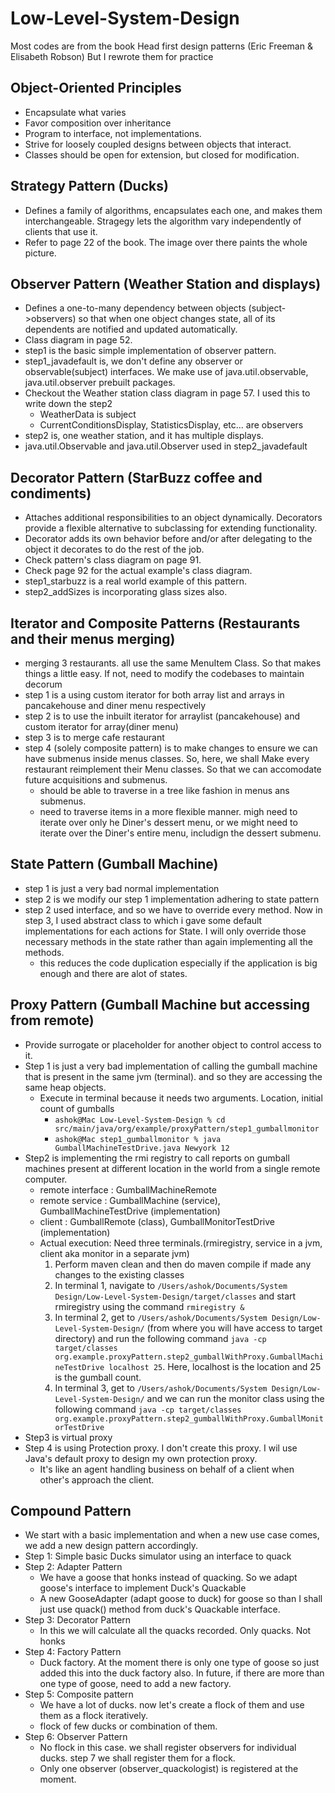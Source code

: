 # Low-Level-System-Design

Most codes are from the book Head first design patterns (Eric Freeman & Elisabeth Robson)
But I rewrote them for practice

## Object-Oriented Principles
- Encapsulate what varies
- Favor composition over inheritance
- Program to interface, not implementations.
- Strive for loosely coupled designs between objects that interact.
- Classes should be open for extension, but closed for modification.

## Strategy Pattern (Ducks)
- Defines a family of algorithms, encapsulates each one, and makes them interchangeable. Stragegy lets the algorithm vary independently of clients that use it.
- Refer to page 22 of the book. The image over there paints the whole picture.

## Observer Pattern (Weather Station and displays)
- Defines a one-to-many dependency between objects (subject->observers) so that when one object changes state, all of its dependents are notified and updated automatically.
- Class diagram in page 52. 
- step1 is the basic simple implementation of observer pattern.
- step1_javadefault is, we don't define any observer or observable(subject) interfaces. We make use of java.util.observable, java.util.observer prebuilt packages.
- Checkout the Weather station class diagram in page 57. I used this to write down the step2
  - WeatherData is subject
  - CurrentConditionsDisplay, StatisticsDisplay, etc... are observers
- step2 is, one weather station, and it has multiple displays.
- java.util.Observable and java.util.Observer used in step2_javadefault

## Decorator Pattern (StarBuzz coffee and condiments)
- Attaches additional responsibilities to an object dynamically. Decorators provide a flexible alternative to subclassing for extending functionality.
- Decorator adds its own behavior before and/or after delegating to the object it decorates to do the rest of the job.
- Check pattern's class diagram on page 91.
- Check page 92 for the actual example's class diagram.
- step1_starbuzz is a real world example of this pattern.
- step2_addSizes is incorporating glass sizes also.

## Iterator and Composite Patterns (Restaurants and their menus merging)
- merging 3 restaurants. all use the same MenuItem Class. So that makes things a little easy. If not, need to modify the codebases to maintain decorum
- step 1 is a using custom iterator for both array list and arrays in pancakehouse and diner menu respectively
- step 2 is to use the inbuilt iterator for arraylist (pancakehouse) and custom iterator for array(diner menu)
- step 3 is to merge cafe restaurant
- step 4 (solely composite pattern) is to make changes to ensure we can have submenus inside menus classes. So, here, we shall Make every restaurant reimplement their Menu classes. So that we can accomodate future acquisitions and submenus. 
  - should be able to traverse in a tree like fashion in menus ans submenus.
  - need to traverse items in a more flexible manner. migh need to iterate over only he Diner's dessert menu, or we might need to iterate over the Diner's entire menu, includign the dessert submenu.

## State Pattern (Gumball Machine)
- step 1 is just a very bad normal implementation
- step 2 is we modify our step 1 implementation adhering to state pattern
- step 2 used interface, and so we have to override every method. Now in step 3, I used abstract class to which i gave some default implementations for each actions for State. I will only override those necessary methods in the state rather than again implementing all the methods.
  - this reduces the code duplication especially if the application is big enough and there are alot of states.

## Proxy Pattern (Gumball Machine but accessing from remote)
- Provide surrogate or placeholder for another object to control access to it.
- Step 1 is just a very bad implementation of calling the gumball machine that is present in the same jvm (terminal). and so they are accessing the same heap objects.
  - Execute in terminal because it needs two arguments. Location, initial count of gumballs
    - `ashok@Mac Low-Level-System-Design % cd src/main/java/org/example/proxyPattern/step1_gumballmonitor`
    - `ashok@Mac step1_gumballmonitor % java GumballMachineTestDrive.java Newyork 12`
- Step2 is implementing the rmi registry to call reports on gumball machines present at different location in the world from a single remote computer.
  - remote interface : GumballMachineRemote
  - remote service : GumballMachine (service), GumballMachineTestDrive (implementation)
  - client : GumballRemote (class), GumballMonitorTestDrive (implementation) 
  - Actual execution: Need three terminals.(rmiregistry, service in a jvm, client aka monitor in a separate jvm)
    1. Perform maven clean and then do maven compile if made any changes to the existing classes
    2. In terminal 1, navigate to `/Users/ashok/Documents/System Design/Low-Level-System-Design/target/classes` and start rmiregistry using the command `rmiregistry &`
    3. In terminal 2, get to `/Users/ashok/Documents/System Design/Low-Level-System-Design/` (from where you will have access to target directory) and run the following command `java -cp target/classes org.example.proxyPattern.step2_gumballWithProxy.GumballMachineTestDrive localhost 25`. Here, localhost is the location and 25 is the gumball count. 
    4. In terminal 3, get to `/Users/ashok/Documents/System Design/Low-Level-System-Design/` and we can run the monitor class using the following command `java -cp target/classes org.example.proxyPattern.step2_gumballWithProxy.GumballMonitorTestDrive`
- Step3 is virtual proxy
- Step 4 is using Protection proxy. I don't create this proxy. I wil use Java's default proxy to design my own protection proxy.
  - It's like an agent handling business on behalf of a client when other's approach the client.

## Compound Pattern
- We start with a basic implementation and when a new use case comes, we add a new design pattern accordingly.
- Step 1: Simple basic Ducks simulator using an interface to quack
- Step 2: Adapter Pattern
  - We have a goose that honks instead of quacking. So we adapt goose's interface to implement Duck's Quackable
  - A new GooseAdapter (adapt goose to duck) for goose so than I shall just use quack() method from duck's Quackable interface.
- Step 3: Decorator Pattern
  - In this we will calculate all the quacks recorded. Only quacks. Not honks
- Step 4: Factory Pattern
  - Duck factory. At the moment there is only one type of goose so just added this into the duck factory also. In future, if there are more than one type of goose, need to add a new factory.
- Step 5: Composite pattern
  - We have a lot of ducks. now let's create a flock of them and use them as a flock iteratively.
  - flock of few ducks or combination of them.
- Step 6: Observer Pattern
  - No flock in this case. we shall register observers for individual ducks. step 7 we shall register them for a flock.
  - Only one observer (observer_quackologist) is registered at the moment.